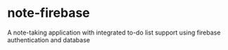 # note-firebase
A note-taking application with integrated to-do list support using firebase authentication and database
